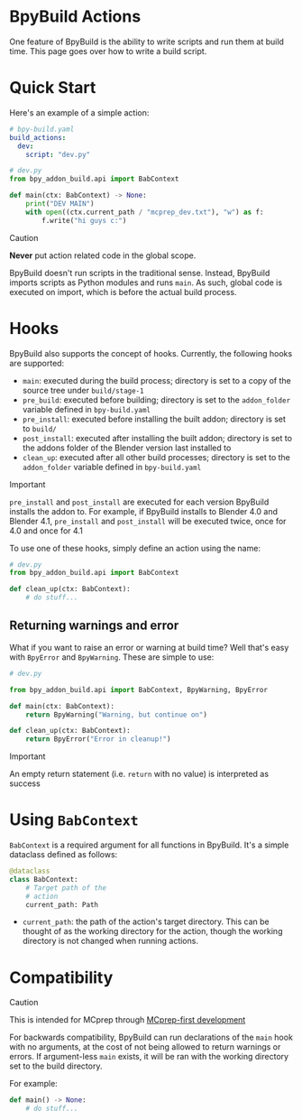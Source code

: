 # BpyBuild Actions

One feature of BpyBuild is the ability to write scripts and run them at build time. This page goes over how to write a build script.

# Quick Start
Here's an example of a simple action:
```yaml
# bpy-build.yaml
build_actions:
  dev: 
    script: "dev.py"
```

```py
# dev.py
from bpy_addon_build.api import BabContext

def main(ctx: BabContext) -> None:
    print("DEV MAIN")
    with open((ctx.current_path / "mcprep_dev.txt"), "w") as f:
        f.write("hi guys c:")
```

> [!CAUTION]
> **Never** put action related code in the global scope. 
>
> BpyBuild doesn't run scripts in the traditional sense. Instead, BpyBuild imports scripts as Python modules and runs `main`. As such, global code is executed on import, which is before the actual build process.

# Hooks
BpyBuild also supports the concept of hooks. Currently, the following hooks are supported:
- `main`: executed during the build process; directory is set to a copy of the source tree under `build/stage-1`
- `pre_build`: executed before building; directory is set to the `addon_folder` variable defined in `bpy-build.yaml`
- `pre_install`: executed before installing the built addon; directory is set to `build/`
- `post_install`: executed after installing the built addon; directory is set to the addons folder of the Blender version last installed to
- `clean_up`: executed after all other build processes; directory is set to the `addon_folder` variable defined in `bpy-build.yaml`

> [!IMPORTANT]
> `pre_install` and `post_install` are executed for each version BpyBuild installs the addon to. For example, if BpyBuild installs to Blender 4.0 and Blender 4.1, `pre_install` and `post_install` will be executed twice, once for 4.0 and once for 4.1

To use one of these hooks, simply define an action using the name:
```py
# dev.py
from bpy_addon_build.api import BabContext

def clean_up(ctx: BabContext):
    # do stuff...
```

## Returning warnings and error
What if you want to raise an error or warning at build time? Well that's easy with `BpyError` and `BpyWarning`. These are simple to use:
```py
# dev.py

from bpy_addon_build.api import BabContext, BpyWarning, BpyError

def main(ctx: BabContext):
    return BpyWarning("Warning, but continue on")

def clean_up(ctx: BabContext):
    return BpyError("Error in cleanup!")
```

> [!IMPORTANT]
> An empty return statement (i.e. `return` with no value) is interpreted as success

# Using `BabContext`
`BabContext` is a required argument for all functions in BpyBuild. It's a simple dataclass defined as follows:
```py
@dataclass
class BabContext:
    # Target path of the 
    # action
    current_path: Path
```

- `current_path`: the path of the action's target directory. This can be thought of as the working directory for the action, though the working directory is not changed when running actions.

# Compatibility 
> [!CAUTION]
> This is intended for MCprep through [MCprep-first development](/docs/mcprep-first.md)

For backwards compatibility, BpyBuild can run declarations of the `main` hook with no arguments, at the cost of not being allowed to return warnings or errors. If argument-less `main` exists, it will be ran with the working directory set to the build directory.

For example:
```py
def main() -> None:
    # do stuff...
```


